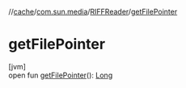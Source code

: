 //[cache](../../../index.md)/[com.sun.media](../index.md)/[RIFFReader](index.md)/[getFilePointer](get-file-pointer.md)

# getFilePointer

[jvm]\
open fun [getFilePointer](get-file-pointer.md)(): [Long](https://kotlinlang.org/api/latest/jvm/stdlib/kotlin/-long/index.html)
